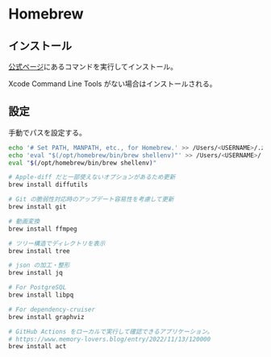 # Homebrew

## インストール

[公式ページ](https://brew.sh/)にあるコマンドを実行してインストール。

Xcode Command Line Tools がない場合はインストールされる。

## 設定

手動でパスを設定する。

```sh
echo '# Set PATH, MANPATH, etc., for Homebrew.' >> /Users/<USERNAME>/.zprofile
echo 'eval "$(/opt/homebrew/bin/brew shellenv)"' >> /Users/<USERNAME>/.zprofile
eval "$(/opt/homebrew/bin/brew shellenv)"
```

```sh
# Apple-diff だと一部使えないオプションがあるため更新
brew install diffutils

# Git の脆弱性対応時のアップデート容易性を考慮して更新
brew install git

# 動画変換
brew install ffmpeg

# ツリー構造でディレクトリを表示
brew install tree

# json の加工・整形
brew install jq

# For PostgreSQL
brew install libpq

# For dependency-cruiser
brew install graphviz

# GitHub Actions をローカルで実行して確認できるアプリケーション。
# https://www.memory-lovers.blog/entry/2022/11/13/120000
brew install act
```

